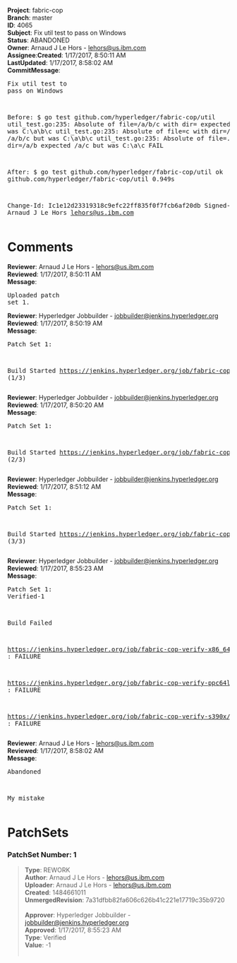 <strong>Project</strong>: fabric-cop</br><strong>Branch</strong>: master<br><strong>ID</strong>: 4065<br><strong>Subject</strong>: Fix util test to pass on Windows<br><strong>Status</strong>: ABANDONED<br><strong>Owner</strong>: Arnaud J Le Hors - lehors@us.ibm.com<br><strong>Assignee</strong>:<strong>Created</strong>: 1/17/2017, 8:50:11 AM<br><strong>LastUpdated</strong>: 1/17/2017, 8:58:02 AM<br><strong>CommitMessage</strong>:<br><pre>Fix util test to pass on Windows

Before:
$ go test github.com/hyperledger/fabric-cop/util
        util_test.go:235: Absolute of file=/a/b/c with dir= expected /a/b/c but was C:\a\b\c
        util_test.go:235: Absolute of file=c with dir=/a/b expected /a/b/c but was C:\a\b\c
        util_test.go:235: Absolute of file=../c with dir=/a/b expected /a/c but was C:\a\c
FAIL

After:
$ go test github.com/hyperledger/fabric-cop/util
ok      github.com/hyperledger/fabric-cop/util  0.949s

Change-Id: Ic1e12d23319318c9efc22ff835f0f7fcb6af20db
Signed-off-by: Arnaud J Le Hors <lehors@us.ibm.com>
</pre><h1>Comments</h1><strong>Reviewer</strong>: Arnaud J Le Hors - lehors@us.ibm.com<br><strong>Reviewed</strong>: 1/17/2017, 8:50:11 AM<br><strong>Message</strong>: <pre>Uploaded patch set 1.</pre><strong>Reviewer</strong>: Hyperledger Jobbuilder - jobbuilder@jenkins.hyperledger.org<br><strong>Reviewed</strong>: 1/17/2017, 8:50:19 AM<br><strong>Message</strong>: <pre>Patch Set 1:

Build Started https://jenkins.hyperledger.org/job/fabric-cop-verify-s390x/29/ (1/3)</pre><strong>Reviewer</strong>: Hyperledger Jobbuilder - jobbuilder@jenkins.hyperledger.org<br><strong>Reviewed</strong>: 1/17/2017, 8:50:20 AM<br><strong>Message</strong>: <pre>Patch Set 1:

Build Started https://jenkins.hyperledger.org/job/fabric-cop-verify-ppc64le/25/ (2/3)</pre><strong>Reviewer</strong>: Hyperledger Jobbuilder - jobbuilder@jenkins.hyperledger.org<br><strong>Reviewed</strong>: 1/17/2017, 8:51:12 AM<br><strong>Message</strong>: <pre>Patch Set 1:

Build Started https://jenkins.hyperledger.org/job/fabric-cop-verify-x86_64/341/ (3/3)</pre><strong>Reviewer</strong>: Hyperledger Jobbuilder - jobbuilder@jenkins.hyperledger.org<br><strong>Reviewed</strong>: 1/17/2017, 8:55:23 AM<br><strong>Message</strong>: <pre>Patch Set 1: Verified-1

Build Failed 

https://jenkins.hyperledger.org/job/fabric-cop-verify-x86_64/341/ : FAILURE

https://jenkins.hyperledger.org/job/fabric-cop-verify-ppc64le/25/ : FAILURE

https://jenkins.hyperledger.org/job/fabric-cop-verify-s390x/29/ : FAILURE</pre><strong>Reviewer</strong>: Arnaud J Le Hors - lehors@us.ibm.com<br><strong>Reviewed</strong>: 1/17/2017, 8:58:02 AM<br><strong>Message</strong>: <pre>Abandoned

My mistake</pre><h1>PatchSets</h1><h3>PatchSet Number: 1</h3><blockquote><strong>Type</strong>: REWORK<br><strong>Author</strong>: Arnaud J Le Hors - lehors@us.ibm.com<br><strong>Uploader</strong>: Arnaud J Le Hors - lehors@us.ibm.com<br><strong>Created</strong>: 1484661011<br><strong>UnmergedRevision</strong>: 7a31dfbb82fa606c626b41c221e17719c35b9720<br><br><strong>Approver</strong>: Hyperledger Jobbuilder - jobbuilder@jenkins.hyperledger.org<br><strong>Approved</strong>: 1/17/2017, 8:55:23 AM<br><strong>Type</strong>: Verified<br><strong>Value</strong>: -1<br><br></blockquote>